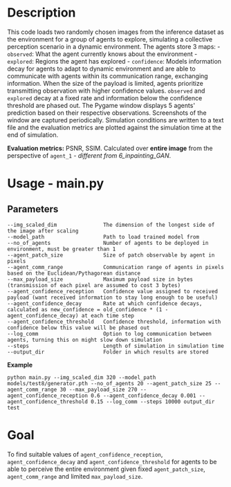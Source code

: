 # Description
This code loads two randomly chosen images from the inference dataset as the environment for a group of agents to explore, simulating a collective perception scenario in a dynamic environment. The agents store 3 maps:
    - `observed`: What the agent currently knows about the environment
    - `explored`: Regions the agent has explored
    - `confidence`: Models information decay for agents to adapt to dynamic environment
and are able to communicate with agents within its communication range, exchanging information. When the size of the payload is limited, agents prioritize transmitting observation with higher confidence values. `observed` and `explored` decay at a fixed rate and information below the confidence threshold are phased out. The Pygame window displays 5 agents' prediction based on their respective observations. Screenshots of the window are captured periodically. Simulation conditions are written to a text file and the evaluation metrics are plotted against the simulation time at the end of simulation.

**Evaluation metrics:** PSNR, SSIM. Calculated over **entire image** from the perspective of `agent_1` - _different from 6_inpainting_GAN_. 

# Usage - main.py
## Parameters
```
--img_scaled_dim               The dimension of the longest side of the image after scaling
--model_path                   Path to load trained model from
--no_of_agents                 Number of agents to be deployed in environment, must be greater than 1
--agent_patch_size             Size of patch observable by agent in pixels
--agent_comm_range             Communication range of agents in pixels based on the Euclidean/Pythagorean distance
--max_payload_size             Maximum payload size in bytes (transmission of each pixel are assumed to cost 3 bytes)
--agent_confidence_reception   Confidence value assigned to received payload (want received information to stay long enough to be useful)
--agent_confidence_decay       Rate at which confidence decays, calculated as new_confidence = old_confidence * (1 - agent_confidence_decay) at each time step
--agent_confidence_threshold   Confidence threshold, information with confidence below this value will be phased out
--log_comm                     Option to log communication between agents, turning this on might slow down simulation
--steps                        Length of simulation in simulation time
--output_dir                   Folder in which results are stored
```

**Example**
```
python main.py --img_scaled_dim 320 --model_path models/test8/generator.pth --no_of_agents 20 --agent_patch_size 25 --agent_comm_range 30 --max_payload_size 270 --agent_confidence_reception 0.6 --agent_confidence_decay 0.001 --agent_confidence_threshold 0.15 --log_comm --steps 10000 output_dir test
```

# Goal
To find suitable values of `agent_confidence_reception`, `agent_confidence_decay` and `agent_confidence_threshold` for agents to be able to perceive the entire environment given fixed `agent_patch_size`, `agent_comm_range` and limited `max_payload_size`.